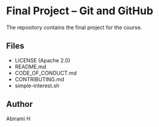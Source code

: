 # Final Project – Git and GitHub
The repository contains the final project for the course.

## Files
- LICENSE (Apache 2.0)
- README.md
- CODE_OF_CONDUCT.md
- CONTRIBUTING.md
- simple-interest.sh

## Author 
Abirami H
